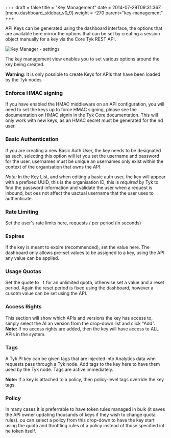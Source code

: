 +++
draft = false
title = "Key Management"
date = 2014-07-29T09:31:36Z
[menu.dashboard_sidebar_v0_9]
    weight = -270
    parent="key-management"
+++

API Keys can be generated using the dashboard interface, the options that are available here mirror the options that can be set by creating a session object manually for a key via the Core Tyk REST API.

![Key Manager - settings](/imgs/key-settings.png)

The key management view enables you to set various options around the key being created. 

**Warning**: It is only possible to create Keys for APIs that have been loaded by the Tyk nodes

### Enforce HMAC signing

If you have enabled the HMAC middleware on an API configuration, you will need to set the keys up to force HMAC signing, please see the documentation on HMAC signin in the Tyk Core documentation. This will only work with new keys, as an HMAC secret must be generated for the nd user.

### Basic Authentication

If you are creating a new Basic Auth User, the key needs to be designated as such, selecting this option will let you set the username and password for the user. usernames must be unique an usernames only exist within the context of the organisation that owns the API.

*Note:* In the Key List, and when editing a basic auth user, the key will appear with a prefixed UUID, this is the organisation ID, this is *required* by Tyk to find the password information and validate the user when a request is inbound, but oes not affect the uactual username that the user uses to authenticate.

### Rate Limiting

Set the user's rate limits here, requests / per period (in seconds)

### Expires

If the key is meant to expire (recommended), set the value here. The dashboard only allows pre-set values to be assigned to a key, using the API any value can be applied.

### Usage Quotas

Set the quote to `-1` for an unlimited quota, otherwise set a value and a reset period. Again the reset period is fixed using the dashboard, however a cusotm value can be set using the API.

### Access Rights

This section will show which APIs and versions the key has access to, simply select the AI an version from the drop-down list and click "Add". **Note:** If no access rights are added, then the key will have access to ALL APIs in the system.

### Tags

A Tyk PI key can be given tags that are injected into Analytics data whn requests pass through a Tyk node. Add tags to the key here to have them used by the Tyk node. Tags are active immediately.

**Note:** If a key is attached to a policy, then policy-level tags override the key tags.

### Policy

In many cases it is preferrable to have token rules managed in bulk (it saves the API owner updating thousands of keys if they wish to change quota rules). ou can select a policy from this drop-down to have the key start using the quota and throttling rules of a policy instead of those specified int he token itself.

